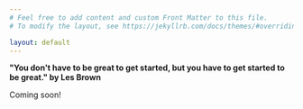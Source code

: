 ```yaml
---
# Feel free to add content and custom Front Matter to this file.
# To modify the layout, see https://jekyllrb.com/docs/themes/#overriding-theme-defaults

layout: default
---
```

<b >"You don't have to be great to get started, but you have to get started to be great." by Les Brown</b>
<p>
Coming soon!

</p>
